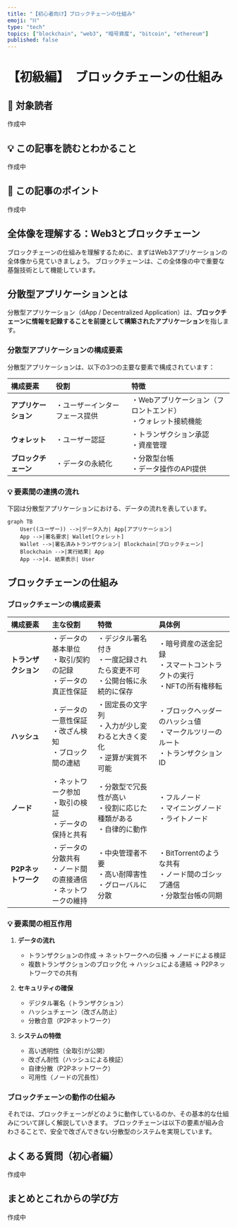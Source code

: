 ```yaml
---
title: "【初心者向け】ブロックチェーンの仕組み"
emoji: "⛓️"
type: "tech"
topics: ["blockchain", "web3", "暗号資産", "bitcoin", "ethereum"]
published: false
---
```


# 【初級編】　ブロックチェーンの仕組み

## 🎯 対象読者

作成中

## 💡 この記事を読むとわかること

作成中

## 🧾 この記事のポイント

作成中

## 全体像を理解する：Web3とブロックチェーン

ブロックチェーンの仕組みを理解するために、まずはWeb3アプリケーションの全体像から見ていきましょう。
ブロックチェーンは、この全体像の中で重要な基盤技術として機能しています。

## 分散型アプリケーションとは

分散型アプリケーション（dApp / Decentralized Application）は、**ブロックチェーンに情報を記録することを前提として構築されたアプリケーション**を指します。

### 分散型アプリケーションの構成要素

分散型アプリケーションは、以下の3つの主要な要素で構成されています：

|構成要素|役割|特徴|
|:---|:---|:---|
|**アプリケーション**|・ユーザーインターフェース提供|・Webアプリケーション（フロントエンド）<br>・ウォレット接続機能|
|**ウォレット**|・ユーザー認証|・トランザクション承認<br>・資産管理|
|**ブロックチェーン**|・データの永続化|・分散型台帳<br>・データ操作のAPI提供|

### 💡 要素間の連携の流れ

下図は分散型アプリケーションにおける、データの流れを表しています。

```mermaid
graph TB
    User((ユーザー)) -->|データ入力| App[アプリケーション]
    App -->|署名要求| Wallet[ウォレット]
    Wallet -->|署名済みトランザクション| Blockchain[ブロックチェーン]
    Blockchain -->|実行結果| App
    App -->|4. 結果表示| User
```

## ブロックチェーンの仕組み

### ブロックチェーンの構成要素

|構成要素|主な役割|特徴|具体例|
|:---|:---|:---|:---|
|**トランザクション**|・データの基本単位<br>・取引/契約の記録<br>・データの真正性保証|・デジタル署名付き<br>・一度記録されたら変更不可<br>・公開台帳に永続的に保存|・暗号資産の送金記録<br>・スマートコントラクトの実行<br>・NFTの所有権移転|
|**ハッシュ**|・データの一意性保証<br>・改ざん検知<br>・ブロック間の連結|・固定長の文字列<br>・入力が少し変わると大きく変化<br>・逆算が実質不可能|・ブロックヘッダーのハッシュ値<br>・マークルツリーのルート<br>・トランザクションID|
|**ノード**|・ネットワーク参加<br>・取引の検証<br>・データの保持と共有|・分散型で冗長性が高い<br>・役割に応じた種類がある<br>・自律的に動作|・フルノード<br>・マイニングノード<br>・ライトノード|
|**P2Pネットワーク**|・データの分散共有<br>・ノード間の直接通信<br>・ネットワークの維持|・中央管理者不要<br>・高い耐障害性<br>・グローバルに分散|・BitTorrentのような共有<br>・ノード間のゴシップ通信<br>・分散型台帳の同期|

### 💡 要素間の相互作用

1. **データの流れ**
   - トランザクションの作成 → ネットワークへの伝播 → ノードによる検証
   - 複数トランザクションのブロック化 → ハッシュによる連結 → P2Pネットワークでの共有

2. **セキュリティの確保**
   - デジタル署名（トランザクション）
   - ハッシュチェーン（改ざん防止）
   - 分散合意（P2Pネットワーク）

3. **システムの特徴**
   - 高い透明性（全取引が公開）
   - 改ざん耐性（ハッシュによる検証）
   - 自律分散（P2Pネットワーク）
   - 可用性（ノードの冗長性）

### ブロックチェーンの動作の仕組み

それでは、ブロックチェーンがどのように動作しているのか、その基本的な仕組みについて詳しく解説していきます。
ブロックチェーンは以下の要素が組み合わさることで、安全で改ざんできない分散型のシステムを実現しています。

## よくある質問（初心者編）

作成中

## まとめとこれからの学び方

作成中
